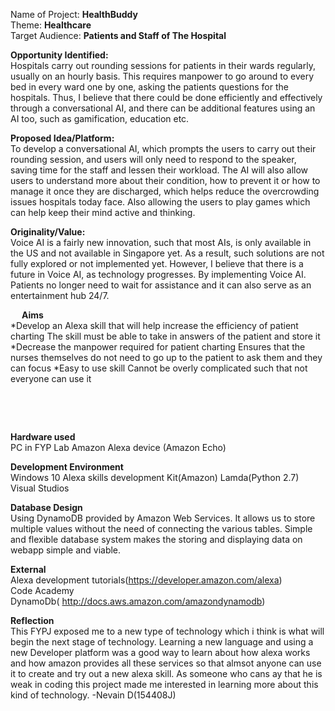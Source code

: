 
 
Name of Project: <b>HealthBuddy</b> <br/>
Theme: <b> Healthcare </b> <br/>
Target Audience: <b> Patients and Staff of The Hospital</b><br/>


<b> Opportunity Identified: </b> <br/>
Hospitals carry out rounding sessions for patients in their wards regularly, usually on an hourly basis. This requires manpower to go around to every bed in every ward one by one, asking the patients questions for the hospitals. Thus, I believe that there could be done efficiently and effectively through a conversational AI, and there can be additional features using an AI too, such as gamification, education etc.



<b> Proposed Idea/Platform: </b> <br/>
To develop a conversational AI, which prompts the users to carry out their rounding session, and users will only need to respond to the speaker, saving time for the staff and lessen their workload. The AI will also allow users to understand more about their condition, how to prevent it or how to manage it once they are discharged, which helps reduce the overcrowding issues hospitals today face. Also allowing the users to play games which can help keep their mind active and thinking. 

<b> Originality/Value: </b> <br/>
Voice AI is a fairly new innovation, such that most AIs, is only available in the US and not available in Singapore yet. As a result, such solutions are not fully explored or not implemented yet. However, I believe that there is a future in Voice AI, as technology progresses. By implementing Voice AI. Patients no longer need to wait for assistance and it can also serve as an entertainment hub 24/7.


 

 
<b> Aims </b> <br/>
*Develop an Alexa skill that will help increase the efficiency of patient charting 
 The skill must be able to take in answers of the patient and store it
*Decrease the manpower required for patient charting
Ensures that the nurses themselves do not need to go up to the patient to ask them and they can focus
*Easy to use skill
Cannot be overly complicated such that not everyone can use it



    
 

 

 
<b> Hardware used </b> <br/>
PC in FYP Lab
Amazon Alexa device (Amazon Echo)

<b> Development  Environment </b> <br/>
Windows 10
Alexa skills development Kit(Amazon)
Lamda(Python 2.7)
Visual Studios

<b> Database Design </b> <br/>
Using DynamoDB provided by Amazon Web Services. It allows us to store multiple values without the need of connecting the various tables.
Simple and flexible database system makes the storing and displaying data on webapp simple and viable.



<b> External </b> <br/>
Alexa development tutorials(https://developer.amazon.com/alexa) <br/>
Code Academy <br/>
DynamoDb( http://docs.aws.amazon.com/amazondynamodb) <br/>

<b> Reflection </b> <br/>
This FYPJ exposed me to a new type of technology which i think is what will begin the next stage of technology. Learning a new language
and using a new Developer platform was a good way to learn about how alexa works and how amazon provides all these services so that
almsot anyone can use it to create and try out a new alexa skill. As someone who cans ay that he is weak in coding this project made me interested in learning more about this kind of technology. -Nevain D(154408J)

 

